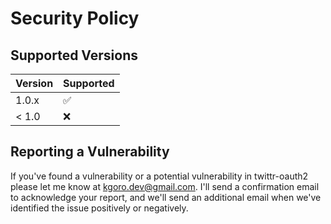 # Security Policy

## Supported Versions

| Version | Supported          |
| ------- | ------------------ |
| 1.0.x   | :white_check_mark: |
| < 1.0   | :x:                |

## Reporting a Vulnerability

If you've found a vulnerability or a potential vulnerability in twittr-oauth2 please let me know at kgoro.dev@gmail.com. I'll send a confirmation email to acknowledge your report, and we'll send an additional email when we've identified the issue positively or negatively.
